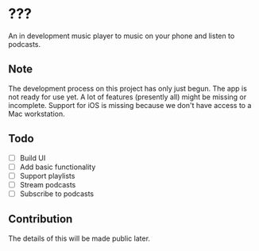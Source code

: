 # ???

An in development music player to music on your phone and listen to podcasts.

## Note

The development process on this project has only just begun. The app is not ready for use yet. A lot of features (presently all) might be missing or incomplete. Support for iOS is missing because we don't have access to a Mac workstation.

## Todo
  - [ ] Build UI
  - [ ] Add basic functionality
  - [ ] Support playlists
  - [ ] Stream podcasts
  - [ ] Subscribe to podcasts

## Contribution

The details of this will be made public later.